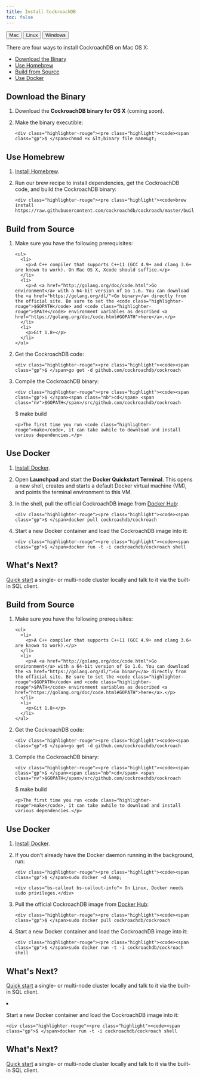 ```yaml
---
title: Install CockroachDB
toc: false
---
```

<!-- This page must be in html, not markdown. To get the html, serve up install-cockroachdb-in-md.md, view page source, and paste the relevant bits here (only steps, not headings). -->

<script>
$(document).ready(function(){
    
    //detect os and display corresponding tab by default
    if (navigator.appVersion.indexOf("Mac")!=-1) { 
        $('#os-tabs').find('button').removeClass('current');
        $('#mac').addClass('current');
        toggleMac(); 
    }
    if (navigator.appVersion.indexOf("Linux")!=-1) { 
        $('#os-tabs').find('button').removeClass('current');
        $('#linux').addClass('current');
        toggleLinux(); 
    }
    if (navigator.appVersion.indexOf("Win")!=-1) { 
        $('#os-tabs').find('button').removeClass('current');
        $('#windows').addClass('current');
        toggleWindows(); 
    }

    //handle click event for os-tab buttons
    $('#os-tabs').on('click', 'button', function(){
        $('#os-tabs').find('button').removeClass('current');
        $(this).addClass('current');

        if($(this).is('#mac')){ toggleMac(); }
        if($(this).is('#linux')){ toggleLinux(); }
        if($(this).is('#windows')){ toggleWindows(); }
    });

    function toggleMac(){
        $("#macinstall").show();
        $("#linuxinstall").hide();
        $("#windowsinstall").hide();
    }

    function toggleLinux(){
        $("#linuxinstall").show();
        $("#macinstall").hide();
        $("#windowsinstall").hide();
    }

    function toggleWindows(){
        $("#windowsinstall").show();
        $("#macinstall").hide();
        $("#linuxinstall").hide(); 
    }
});
</script>

<div id="os-tabs">
    <button id="mac" class="current">Mac</button>
    <button id="linux">Linux</button>
    <button id="windows">Windows</button>
</div>

<div id="macinstall">
<p>There are four ways to install CockroachDB on Mac OS X:</p>

<ul>
<li><a href="#download-the-binary">Download the Binary</a></li>
<li><a href="#use-homebrew">Use Homebrew</a></li>
<li><a href="#build-from-source">Build from Source</a></li>
<li><a href="#use-docker">Use Docker</a></li>
</ul>

<h2 id="download-the-binary">Download the Binary</h2>

<ol>
  <li>
    <p>Download the <strong>CockroachDB binary for OS X</strong> (coming soon).</p>
  </li>
  <li>
    <p>Make the binary executible:</p>

    <div class="highlighter-rouge"><pre class="highlight"><code><span class="gp">$ </span>chmod +x &lt;binary file name&gt;
</code></pre>
    </div>
  </li>
</ol>

<h2 id="use-homebrew">Use Homebrew</h2>

<ol>
  <li>
    <p><a href="http://brew.sh/">Install Homebrew</a>.</p>
  </li>
  <li>
    <p>Run our brew recipe to install dependencies, get the CockroachDB code, and build the CockroachDB binary:</p>

    <div class="highlighter-rouge"><pre class="highlight"><code>brew install https://raw.githubusercontent.com/cockroachdb/cockroach/master/build/cockroach.rb
</code></pre>
    </div>
  </li>
</ol>

<h2 id="build-from-source">Build from Source</h2>

<ol>
  <li>
    <p>Make sure you have the following prerequisites:</p>

    <ul>
      <li>
        <p>A C++ compiler that supports C++11 (GCC 4.9+ and clang 3.6+ are known to work). On Mac OS X, Xcode should suffice.</p>
      </li>
      <li>
        <p>A <a href="http://golang.org/doc/code.html">Go environment</a> with a 64-bit version of Go 1.6. You can download the <a href="https://golang.org/dl/">Go binary</a> directly from the official site. Be sure to set the <code class="highlighter-rouge">$GOPATH</code> and <code class="highlighter-rouge">$PATH</code> environment variables as described <a href="https://golang.org/doc/code.html#GOPATH">here</a>.</p>
      </li>
      <li>
        <p>Git 1.8+</p>
      </li>
    </ul>
  </li>
  <li>
    <p>Get the CockroachDB code:</p>

    <div class="highlighter-rouge"><pre class="highlight"><code><span class="gp">$ </span>go get -d github.com/cockroachdb/cockroach
</code></pre>
    </div>
  </li>
  <li>
    <p>Compile the CockroachDB binary:</p>

    <div class="highlighter-rouge"><pre class="highlight"><code><span class="gp">$ </span><span class="nb">cd</span> <span class="nv">$GOPATH</span>/src/github.com/cockroachdb/cockroach
<span class="gp">$ </span>make build
</code></pre>
    </div>

    <p>The first time you run <code class="highlighter-rouge">make</code>, it can take awhile to download and install various dependencies.</p>
  </li>
</ol>

<h2 id="use-docker">Use Docker</h2>

<ol>
  <li>
    <p><a href="https://docs.docker.com/mac/step_one/">Install Docker</a>.</p>
  </li>
  <li>
    <p>Open <strong>Launchpad</strong> and start the <strong>Docker Quickstart Terminal</strong>. This opens a new shell, creates and starts a default Docker virtual machine (VM), and points the terminal environment to this VM.</p>
  </li>
  <li>
    <p>In the shell, pull the official CockroachDB image from <a href="https://hub.docker.com/r/cockroachdb/cockroach/">Docker Hub</a>:</p>

    <div class="highlighter-rouge"><pre class="highlight"><code><span class="gp">$ </span>docker pull cockroachdb/cockroach
</code></pre>
    </div>
  </li>
  <li>
    <p>Start a new Docker container and load the CockroachDB image into it:</p>

    <div class="highlighter-rouge"><pre class="highlight"><code><span class="gp">$ </span>docker run -t -i cockroachdb/cockroach shell
</code></pre>
    </div>
  </li>
</ol>

<h2 id="what-39-s-next">What&#39;s Next?</h2>

<p><a href="start-a-local-cluster.html">Quick start</a> a single- or multi-node cluster locally and talk to it via the built-in SQL client.</p>
</div>

<div id="linuxinstall" style="display: none;">
<p>There are three ways to install CockroachDB on Linux:</p>

<ul>    
<li><a href="#download-the-binary-linux">Download the Binary</a></li>
<li><a href="#build-from-source-linux">Build from Source</a></li>
<li><a href="#use-docker-linux">Use Docker</a></li>
</ul>

<h2 id="download-the-binary-linux">Download the Binary</h2>

<ol>
  <li>
    <p>Download the <strong>CockroachDB binary for Linux</strong> (coming soon).</p>
  </li>
  <li>
    <p>Make the binary executible:</p>

    <div class="highlighter-rouge"><pre class="highlight"><code><span class="gp">$ </span>chmod +x &lt;binary file name&gt;
</code></pre>
    </div>
  </li>
</ol>

<h2 id="build-from-source-linux">Build from Source</h2>

<ol>
  <li>
    <p>Make sure you have the following prerequisites:</p>

    <ul>
      <li>
        <p>A C++ compiler that supports C++11 (GCC 4.9+ and clang 3.6+ are known to work).</p>
      </li>
      <li>
        <p>A <a href="http://golang.org/doc/code.html">Go environment</a> with a 64-bit version of Go 1.6. You can download the <a href="https://golang.org/dl/">Go binary</a> directly from the official site. Be sure to set the <code class="highlighter-rouge">$GOPATH</code> and <code class="highlighter-rouge">$PATH</code> environment variables as described <a href="https://golang.org/doc/code.html#GOPATH">here</a>.</p>
      </li>
      <li>
        <p>Git 1.8+</p>
      </li>
    </ul>
  </li>
  <li>
    <p>Get the CockroachDB code:</p>

    <div class="highlighter-rouge"><pre class="highlight"><code><span class="gp">$ </span>go get -d github.com/cockroachdb/cockroach
</code></pre>
    </div>
  </li>
  <li>
    <p>Compile the CockroachDB binary:</p>

    <div class="highlighter-rouge"><pre class="highlight"><code><span class="gp">$ </span><span class="nb">cd</span> <span class="nv">$GOPATH</span>/src/github.com/cockroachdb/cockroach
<span class="gp">$ </span>make build
</code></pre>
    </div>

    <p>The first time you run <code class="highlighter-rouge">make</code>, it can take awhile to download and install various dependencies.</p>
  </li>
</ol>

<h2 id="use-docker-linux">Use Docker</h2>

<ol>
  <li>
    <p><a href="https://docs.docker.com/engine/installation/linux/ubuntulinux/">Install Docker</a>.</p>
  </li>
  <li>
    <p>If you don’t already have the Docker daemon running in the background, run:</p>

    <div class="highlighter-rouge"><pre class="highlight"><code><span class="gp">$ </span>sudo docker -d &amp;
</code></pre>
    </div>

    <div class="bs-callout bs-callout-info"> On Linux, Docker needs sudo privileges.</div>
  </li>
  <li>
    <p>Pull the official CockroachDB image from <a href="https://hub.docker.com/r/cockroachdb/cockroach/">Docker Hub</a>:</p>

    <div class="highlighter-rouge"><pre class="highlight"><code><span class="gp">$ </span>sudo docker pull cockroachdb/cockroach
</code></pre>
    </div>
  </li>
  <li>
    <p>Start a new Docker container and load the CockroachDB image into it:</p>

    <div class="highlighter-rouge"><pre class="highlight"><code><span class="gp">$ </span>sudo docker run -t -i cockroachdb/cockroach shell
</code></pre>
    </div>
  </li>
</ol>

<h2 id="what-39-s-next">What&#39;s Next?</h2>

<p><a href="start-a-local-cluster.html">Quick start</a> a single- or multi-node cluster locally and talk to it via the built-in SQL client.</p>
</div>

<div id="windowsinstall" style="display: none;">
<p>At this time, it's possible to run CockroachDB on Windows only from within a Docker container, which is a stripped-to-basics version of a Linux operating system. 

<ol>
  <li>
    <p><a href="https://docs.docker.com/engine/installation/windows/">Install Docker</a>.</p>
  </li>
  <li>
    <p>Start the <strong>Docker Quickstart Terminal</strong>. This opens a new shell, creates and starts a default Docker virtual machine (VM), and points the terminal environment to this VM.</p>
  </li>
  <li>
    <p>In the shell, pull the official CockroachDB image from <a href="https://hub.docker.com/r/cockroachdb/cockroach/">Docker Hub</a>:</p>

    <div class="highlighter-rouge"><pre class="highlight"><code><span class="gp">$ </span>docker pull cockroachdb/cockroach
</code></pre>
    </div>
  </li>
  <li>
    <p>Start a new Docker container and load the CockroachDB image into it:</p>

    <div class="highlighter-rouge"><pre class="highlight"><code><span class="gp">$ </span>docker run -t -i cockroachdb/cockroach shell
</code></pre>
    </div>
  </li>
</ol>

<h2 id="what-39-s-next">What&#39;s Next?</h2>

<p><a href="start-a-local-cluster.html">Quick start</a> a single- or multi-node cluster locally and talk to it via the built-in SQL client.</p>
</div>